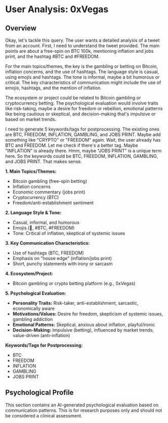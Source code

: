 # User Analysis: 0xVegas

## Overview

<think>
Okay, let's tackle this query. The user wants a detailed analysis of a tweet from an account. First, I need to understand the tweet provided. The main points are about a free-spin on BTC 100k, mentioning inflation and jobs print, and the hashtag #BTC and #FREEDOM.

For the main topics/themes, the key is the gambling or betting on Bitcoin, inflation concerns, and the use of hashtags. The language style is casual, using emojis and hashtags. The tone is informal, maybe a bit humorous or critical. The key characteristics of communication might include the use of emojis, hashtags, and the mention of inflation.

The ecosystem or project could be related to Bitcoin gambling or cryptocurrency betting. The psychological evaluation would involve traits like risk-taking, maybe a desire for freedom or rebellion, emotional patterns like being cautious or skeptical, and decision-making that's impulsive or based on market trends.

I need to generate 5 keywords/tags for postprocessing. The existing ones are BTC, FREEDOM, INFLATION, GAMBLING, and JOBS PRINT. Maybe add something like "CRYPTO" or "FREEDOM" again. Wait, the user already has BTC and FREEDOM. Let me check if there's a better tag. Maybe "INFLATION" is already there. Hmm, maybe "JOBS PRINT" is a unique term here. So the keywords could be BTC, FREEDOM, INFLATION, GAMBLING, and JOBS PRINT. That makes sense.
</think>

**1. Main Topics/Themes:**  
- Bitcoin gambling (free-spin betting)  
- Inflation concerns  
- Economic commentary (jobs print)  
- Cryptocurrency (BTC)  
- Freedom/anti-establishment sentiment  

**2. Language Style & Tone:**  
- Casual, informal, and humorous  
- Emojis (🎰, #BTC, #FREEDOM)  
- Tone: Critical of inflation, skeptical of systemic issues  

**3. Key Communication Characteristics:**  
- Use of hashtags (BTC, FREEDOM)  
- Emphasis on "house edge" (inflation/jobs print)  
- Short, punchy statements with irony or sarcasm  

**4. Ecosystem/Project:**  
- Bitcoin gambling or crypto betting platform (e.g., 0xVegas)  

**5. Psychological Evaluation:**  
- **Personality Traits:** Risk-taker, anti-establishment, sarcastic, economically aware  
- **Motivations/Values:** Desire for freedom, skepticism of systemic issues, gambling addiction  
- **Emotional Patterns:** Skeptical, anxious about inflation, playful/ironic  
- **Decision-Making:** Impulsive (betting), influenced by market trends, value-driven (anti-inflation)  

**Keywords/Tags for Postprocessing:**  
- BTC  
- FREEDOM  
- INFLATION  
- GAMBLING  
- JOBS PRINT

## Psychological Profile

This section contains an AI-generated psychological evaluation based on communication patterns. This is for research purposes only and should not be considered a clinical assessment.